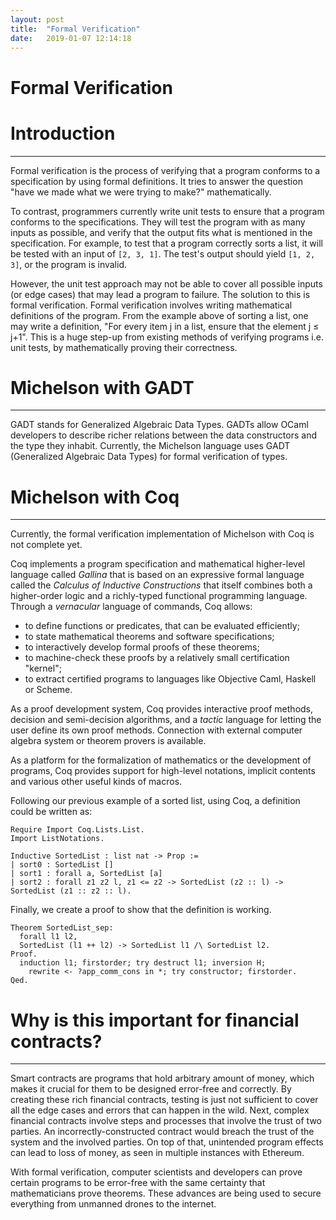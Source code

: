 ```yaml
---
layout: post
title:  "Formal Verification"
date:   2019-01-07 12:14:18
---
```

# Formal Verification

# Introduction

---

Formal verification is the process of verifying that a program conforms to a specification by using formal definitions. It tries to answer the question "have we made what we were trying to make?" mathematically.

To contrast, programmers currently write unit tests to ensure that a program conforms to the specifications. They will test the program with as many inputs as possible, and verify that the output fits what is mentioned in the specification. For example, to test that a program correctly sorts a list, it will be tested with an input of `[2, 3, 1]`. The test's output should yield `[1, 2, 3]`, or the program is invalid.

However, the unit test approach may not be able to cover all possible inputs (or edge cases) that may lead a program to failure. The solution to this is formal verification. Formal verification involves writing mathematical definitions of the program. From the example above of sorting a list, one may write a definition, "For every item j in a list, ensure that the element j ≤ j+1". This is a huge step-up from existing methods of verifying programs i.e. unit tests, by mathematically proving their correctness.

# Michelson with GADT

---

GADT stands for Generalized Algebraic Data Types. GADTs allow OCaml developers to describe richer relations between the data constructors and the type they inhabit. Currently, the Michelson language uses GADT (Generalized Algebraic Data Types) for formal verification of types.

# Michelson with Coq

---

Currently, the formal verification implementation of Michelson with Coq is not complete yet.

Coq implements a program specification and mathematical higher-level language called *Gallina* that is based on an expressive formal language called the *Calculus of Inductive Constructions* that itself combines both a higher-order logic and a richly-typed functional programming language. Through a *vernacular* language of commands, Coq allows:

- to define functions or predicates, that can be evaluated efficiently;
- to state mathematical theorems and software specifications;
- to interactively develop formal proofs of these theorems;
- to machine-check these proofs by a relatively small certification "kernel";
- to extract certified programs to languages like Objective Caml, Haskell or Scheme.

As a proof development system, Coq provides interactive proof methods, decision and semi-decision algorithms, and a *tactic* language for letting the user define its own proof methods. Connection with external computer algebra system or theorem provers is available.

As a platform for the formalization of mathematics or the development of programs, Coq provides support for high-level notations, implicit contents and various other useful kinds of macros.

Following our previous example of a sorted list, using Coq, a definition could be written as:

    Require Import Coq.Lists.List.
    Import ListNotations.
    
    Inductive SortedList : list nat -> Prop :=
    | sort0 : SortedList []
    | sort1 : forall a, SortedList [a]
    | sort2 : forall z1 z2 l, z1 <= z2 -> SortedList (z2 :: l) -> SortedList (z1 :: z2 :: l).

Finally, we create a proof to show that the definition is working.

    Theorem SortedList_sep:
      forall l1 l2,
      SortedList (l1 ++ l2) -> SortedList l1 /\ SortedList l2.
    Proof.
      induction l1; firstorder; try destruct l1; inversion H;
        rewrite <- ?app_comm_cons in *; try constructor; firstorder.
    Qed.

# Why is this important for financial contracts?

---

Smart contracts are programs that hold arbitrary amount of money, which makes it crucial for them to be designed error-free and correctly. By creating these rich financial contracts, testing is just not sufficient to cover all the edge cases and errors that can happen in the wild. Next, complex financial contracts involve steps and processes that involve the trust of two parties. An incorrectly-constructed contract would breach the trust of the system and the involved parties. On top of that, unintended program effects can lead to loss of money, as seen in multiple instances with Ethereum.

With formal verification, computer scientists and developers can prove certain programs to be error-free with the same certainty that mathematicians prove theorems. These advances are being used to secure everything from unmanned drones to the internet.